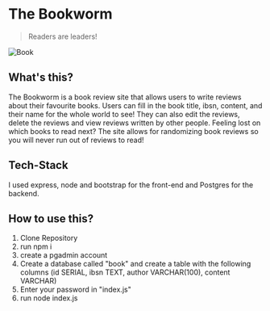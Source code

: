 # The Bookworm
>Readers are leaders!

![Book](https://github.com/Matthiaschanjk/book/assets/90817000/2c05b632-9d3f-42e9-ba5f-fa6b35e18705)


## What's this?
The Bookworm is a book review site that allows users to write reviews about their favourite books. Users can fill in the book title, ibsn, content, and their name for the whole world to see! They can also edit the reviews, delete the reviews and view reviews written by other people. Feeling lost on which books to read next? The site allows for randomizing book reviews so you will never run out of reviews to read!

## Tech-Stack
I used express, node and bootstrap for the front-end and Postgres for the backend.

## How to use this?
1) Clone Repository
2) run npm i
3) create a pgadmin account
4) Create a database called "book" and create a table with the following columns (id SERIAL, ibsn TEXT, author VARCHAR(100), content VARCHAR)
5) Enter your  password in "index.js"
6) run node index.js
